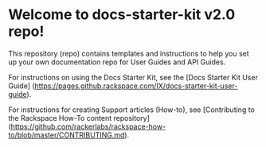 
# Welcome to docs-starter-kit v2.0 repo!

This repository (repo) contains templates and instructions to help you set
up your own documentation repo for User Guides and API Guides.

For instructions on using the Docs Starter Kit, see the
[Docs Starter Kit User Guide] (https://pages.github.rackspace.com/IX/docs-starter-kit-user-guide).

For instructions for creating Support articles (How-to), see
[Contributing to the Rackspace How-To content repository] (https://github.com/rackerlabs/rackspace-how-to/blob/master/CONTRIBUTING.md).
